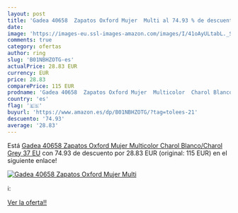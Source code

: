 ```yaml
---
layout: post
title: 'Gadea 40658  Zapatos Oxford Mujer  Multi al 74.93 % de descuento'
date: 
image: 'https://images-eu.ssl-images-amazon.com/images/I/41oAyULtabL._SL200_.jpg'
comments: true
category: ofertas
author: ring
slug: 'B01NBHZOTG-es'
actualPrice: 28.83 EUR
currency: EUR
price: 28.83
comparePrice: 115 EUR
prodname: 'Gadea 40658  Zapatos Oxford Mujer  Multicolor  Charol Blanco/Charol Grey   37 EU'
country: 'es'
flag: '🇪🇸'
buyurl: 'https://www.amazon.es/dp/B01NBHZOTG/?tag=tolees-21'
descuento: '74.93'
average: '28.83'
---
```


Está [Gadea 40658  Zapatos Oxford Mujer  Multicolor  Charol Blanco/Charol Grey   37 EU](https://www.amazon.es/dp/B01NBHZOTG/?tag=tolees-21) con 74.93 de descuento por 28.83 EUR (original: 115 EUR) en el siguiente enlace!

[![Gadea 40658  Zapatos Oxford Mujer  Multi](https://images-eu.ssl-images-amazon.com/images/I/41oAyULtabL._SL200_.jpg)](https://www.amazon.es/dp/B01NBHZOTG/?tag=tolees-21)

ℹ️:


[Ver la oferta!!](https://www.amazon.es/dp/B01NBHZOTG/?tag=tolees-21)
